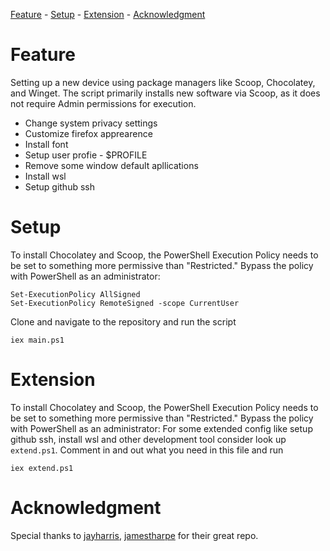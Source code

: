 [Feature](#feature) - [Setup](#setup) - [Extension](#extension) - [Acknowledgment](#acknowledgment)


# Feature
<a name="feature"></a>
Setting up a new device using package managers like Scoop, Chocolatey, and Winget. The script primarily installs new software via Scoop, as it does not require Admin permissions for execution.
- Change system privacy settings
- Customize firefox apprearence
- Install font
- Setup user profie - $PROFILE 
- Remove some window default apllications
- Install wsl
- Setup github ssh

# Setup
<a name="setup"></a>
To install Chocolatey and Scoop, the PowerShell Execution Policy needs to be set to something more permissive than "Restricted." Bypass the policy with PowerShell as an administrator:
```
Set-ExecutionPolicy AllSigned
Set-ExecutionPolicy RemoteSigned -scope CurrentUser
```
Clone and navigate to the repository and run the script
```
iex main.ps1
```
# Extension 
<a name="extension"></a>
To install Chocolatey and Scoop, the PowerShell Execution Policy needs to be set to something more permissive than "Restricted." Bypass the policy with PowerShell as an administrator:
For some extended config like setup github ssh, install wsl and other development tool consider look up `extend.ps1`. Comment in and out what you need in this file and run 
```
iex extend.ps1
```
# Acknowledgment
<a name="acknowledgment"></a>
Special thanks to [jayharris](https://github.com/jayharris/dotfiles-windows), [jamestharpe](https://github.com/jamestharpe/windows-development-environment/blob/main/env-windows.ps1) for their great repo.
